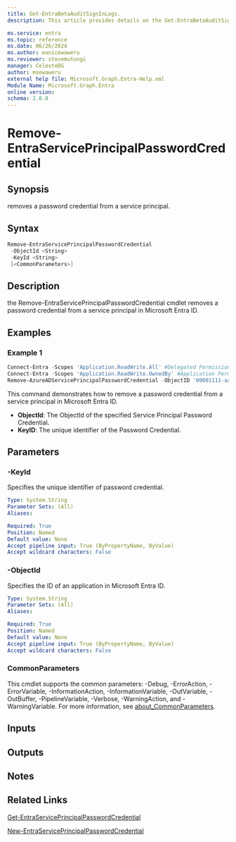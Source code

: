 ```yaml
---
title: Get-EntraBetaAuditSignInLogs.
description: This article provides details on the Get-EntraBetaAuditSignInLogs command.

ms.service: entra
ms.topic: reference
ms.date: 06/26/2024
ms.author: eunicewaweru
ms.reviewer: stevemutungi
manager: CelesteDG
author: msewaweru
external help file: Microsoft.Graph.Entra-Help.xml
Module Name: Microsoft.Graph.Entra
online version:
schema: 2.0.0
---
```


# Remove-EntraServicePrincipalPasswordCredential

## Synopsis

removes a password credential from a service principal.

## Syntax

```powershell
Remove-EntraServicePrincipalPasswordCredential
 -ObjectId <String>
 -KeyId <String>
 [<CommonParameters>]
```

## Description

the Remove-EntraServicePrincipalPasswordCredential cmdlet removes a password credential from a service principal in Microsoft Entra ID.

## Examples

### Example 1

```powershell
Connect-Entra -Scopes 'Application.ReadWrite.All' #Delegated Permission
Connect-Entra -Scopes 'Application.ReadWrite.OwnedBy' #Application Permission
Remove-AzureADServicePrincipalPasswordCredential -ObjectID '00001111-aaaa-2222-bbbb-3333cccc4444' -KeyId 'aaaaaaaa-0b0b-1c1c-2d2d-333333333333'
```

This command demonstrates how to remove a password credential from a service principal in Microsoft Entra ID.  

- **ObjectId**: The ObjectId of the specified Service Principal Password Credential.  
- **KeyID**: The unique identifier of the Password Credential.  

## Parameters

### -KeyId

Specifies the unique identifier of password credential.

```yaml
Type: System.String
Parameter Sets: (All)
Aliases:

Required: True
Position: Named
Default value: None
Accept pipeline input: True (ByPropertyName, ByValue)
Accept wildcard characters: False
```

### -ObjectId

Specifies the ID of an application in Microsoft Entra ID.

```yaml
Type: System.String
Parameter Sets: (All)
Aliases:

Required: True
Position: Named
Default value: None
Accept pipeline input: True (ByPropertyName, ByValue)
Accept wildcard characters: False
```

### CommonParameters

This cmdlet supports the common parameters: -Debug, -ErrorAction, -ErrorVariable, -InformationAction, -InformationVariable, -OutVariable, -OutBuffer, -PipelineVariable, -Verbose, -WarningAction, and -WarningVariable. For more information, see [about_CommonParameters](https://go.microsoft.com/fwlink/?LinkID=113216).

## Inputs

## Outputs

## Notes

## Related Links

[Get-EntraServicePrincipalPasswordCredential](Get-EntraServicePrincipalPasswordCredential.md)

[New-EntraServicePrincipalPasswordCredential](New-EntraServicePrincipalPasswordCredential.md)
